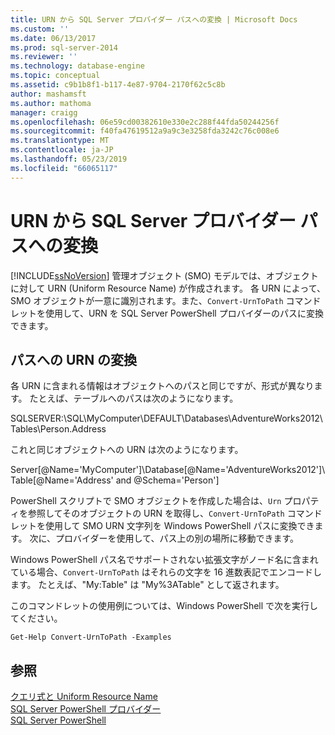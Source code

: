 ```yaml
---
title: URN から SQL Server プロバイダー パスへの変換 | Microsoft Docs
ms.custom: ''
ms.date: 06/13/2017
ms.prod: sql-server-2014
ms.reviewer: ''
ms.technology: database-engine
ms.topic: conceptual
ms.assetid: c9b1b8f1-b117-4e87-9704-2170f62c5c8b
author: mashamsft
ms.author: mathoma
manager: craigg
ms.openlocfilehash: 06e59cd00382610e330e2c288f44fda50244256f
ms.sourcegitcommit: f40fa47619512a9a9c3e3258fda3242c76c008e6
ms.translationtype: MT
ms.contentlocale: ja-JP
ms.lasthandoff: 05/23/2019
ms.locfileid: "66065117"
---
```

# <a name="convert-urns-to-sql-server-provider-paths"></a>URN から SQL Server プロバイダー パスへの変換
  [!INCLUDE[ssNoVersion](../includes/ssnoversion-md.md)] 管理オブジェクト (SMO) モデルでは、オブジェクトに対して URN (Uniform Resource Name) が作成されます。 各 URN によって、SMO オブジェクトが一意に識別されます。また、`Convert-UrnToPath` コマンドレットを使用して、URN を SQL Server PowerShell プロバイダーのパスに変換できます。  
  
## <a name="converting-urns-to-paths"></a>パスへの URN の変換  
 各 URN に含まれる情報はオブジェクトへのパスと同じですが、形式が異なります。 たとえば、テーブルへのパスは次のようになります。  
  
 SQLSERVER:\SQL\MyComputer\DEFAULT\Databases\AdventureWorks2012\Tables\Person.Address  
  
 これと同じオブジェクトへの URN は次のようになります。  
  
 Server[@Name='MyComputer']\Database[@Name='AdventureWorks2012']\Table[@Name='Address' and @Schema='Person']  
  
 PowerShell スクリプトで SMO オブジェクトを作成した場合は、`Urn` プロパティを参照してそのオブジェクトの URN を取得し、`Convert-UrnToPath` コマンドレットを使用して SMO URN 文字列を Windows PowerShell パスに変換できます。 次に、プロバイダーを使用して、パス上の別の場所に移動できます。  
  
 Windows PowerShell パス名でサポートされない拡張文字がノード名に含まれている場合、`Convert-UrnToPath` はそれらの文字を 16 進数表記でエンコードします。 たとえば、"My:Table" は "My%3ATable" として返されます。  
  
 このコマンドレットの使用例については、Windows PowerShell で次を実行してください。  
  
```  
Get-Help Convert-UrnToPath -Examples  
```  
  
## <a name="see-also"></a>参照  
 [クエリ式と Uniform Resource Name](../powershell/query-expressions-and-uniform-resource-names.md)   
 [SQL Server PowerShell プロバイダー](../powershell/sql-server-powershell-provider.md)   
 [SQL Server PowerShell](../powershell/sql-server-powershell.md)  
  
  
